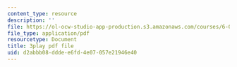 ```yaml
---
content_type: resource
description: ''
file: https://ol-ocw-studio-app-production.s3.amazonaws.com/courses/6-042j-mathematics-for-computer-science-spring-2015/d2abbb08dddee6fd4e07057e21946e40_s-E5T3igntw.pdf
file_type: application/pdf
resourcetype: Document
title: 3play pdf file
uid: d2abbb08-ddde-e6fd-4e07-057e21946e40
---
```

